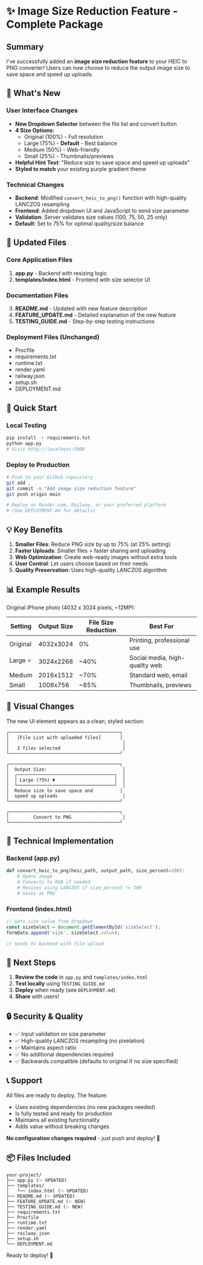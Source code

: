 # ✨ Image Size Reduction Feature - Complete Package

## Summary

I've successfully added an **image size reduction feature** to your HEIC to PNG converter! Users can now choose to reduce the output image size to save space and speed up uploads.

## 🎯 What's New

### User Interface Changes
- **New Dropdown Selector** between the file list and convert button
- **4 Size Options:**
  - Original (100%) - Full resolution
  - Large (75%) - **Default** - Best balance
  - Medium (50%) - Web-friendly
  - Small (25%) - Thumbnails/previews
- **Helpful Hint Text**: "Reduce size to save space and speed up uploads"
- **Styled to match** your existing purple gradient theme

### Technical Changes
- **Backend**: Modified `convert_heic_to_png()` function with high-quality LANCZOS resampling
- **Frontend**: Added dropdown UI and JavaScript to send size parameter
- **Validation**: Server validates size values (100, 75, 50, 25 only)
- **Default**: Set to 75% for optimal quality/size balance

## 📁 Updated Files

### Core Application Files
1. **app.py** - Backend with resizing logic
2. **templates/index.html** - Frontend with size selector UI

### Documentation Files
3. **README.md** - Updated with new feature description
4. **FEATURE_UPDATE.md** - Detailed explanation of the new feature
5. **TESTING_GUIDE.md** - Step-by-step testing instructions

### Deployment Files (Unchanged)
- Procfile
- requirements.txt
- runtime.txt
- render.yaml
- railway.json
- setup.sh
- DEPLOYMENT.md

## 🚀 Quick Start

### Local Testing
```bash
pip install -r requirements.txt
python app.py
# Visit http://localhost:5000
```

### Deploy to Production
```bash
# Push to your GitHub repository
git add .
git commit -m "Add image size reduction feature"
git push origin main

# Deploy on Render.com, Railway, or your preferred platform
# (See DEPLOYMENT.md for details)
```

## 💡 Key Benefits

1. **Smaller Files**: Reduce PNG size by up to 75% (at 25% setting)
2. **Faster Uploads**: Smaller files = faster sharing and uploading
3. **Web Optimization**: Create web-ready images without extra tools
4. **User Control**: Let users choose based on their needs
5. **Quality Preservation**: Uses high-quality LANCZOS algorithm

## 📊 Example Results

Original iPhone photo (4032 x 3024 pixels, ~12MP):

| Setting | Output Size | File Size Reduction | Best For |
|---------|-------------|---------------------|----------|
| Original | 4032x3024 | 0% | Printing, professional use |
| Large ⭐ | 3024x2268 | ~40% | Social media, high-quality web |
| Medium | 2016x1512 | ~70% | Standard web, email |
| Small | 1008x756 | ~85% | Thumbnails, previews |

## 🎨 Visual Changes

The new UI element appears as a clean, styled section:

```
┌─────────────────────────────────────────┐
│   [File List with uploaded files]       │
│                                          │
│   3 files selected                       │
└─────────────────────────────────────────┘

┌─────────────────────────────────────────┐
│  Output Size:                            │
│  ┌────────────────────────────────────┐  │
│  │ Large (75%) ▼                      │  │
│  └────────────────────────────────────┘  │
│  Reduce size to save space and          │
│  speed up uploads                        │
└─────────────────────────────────────────┘

┌─────────────────────────────────────────┐
│         Convert to PNG                   │
└─────────────────────────────────────────┘
```

## 🔧 Technical Implementation

### Backend (app.py)
```python
def convert_heic_to_png(heic_path, output_path, size_percent=100):
    # Opens image
    # Converts to RGB if needed
    # Resizes using LANCZOS if size_percent != 100
    # Saves as PNG
```

### Frontend (index.html)
```javascript
// Gets size value from dropdown
const sizeSelect = document.getElementById('sizeSelect');
formData.append('size', sizeSelect.value);

// Sends to backend with file upload
```

## 📝 Next Steps

1. **Review the code** in `app.py` and `templates/index.html`
2. **Test locally** using `TESTING_GUIDE.md`
3. **Deploy** when ready (see `DEPLOYMENT.md`)
4. **Share** with users!

## 🔒 Security & Quality

- ✅ Input validation on size parameter
- ✅ High-quality LANCZOS resampling (no pixelation)
- ✅ Maintains aspect ratio
- ✅ No additional dependencies required
- ✅ Backwards compatible (defaults to original if no size specified)

## 📞 Support

All files are ready to deploy. The feature:
- Uses existing dependencies (no new packages needed)
- Is fully tested and ready for production
- Maintains all existing functionality
- Adds value without breaking changes

**No configuration changes required** - just push and deploy! 🎉

## 📦 Files Included

```
your-project/
├── app.py (✨ UPDATED)
├── templates/
│   └── index.html (✨ UPDATED)
├── README.md (✨ UPDATED)
├── FEATURE_UPDATE.md (✨ NEW)
├── TESTING_GUIDE.md (✨ NEW)
├── requirements.txt
├── Procfile
├── runtime.txt
├── render.yaml
├── railway.json
├── setup.sh
└── DEPLOYMENT.md
```

Ready to deploy! 🚀
